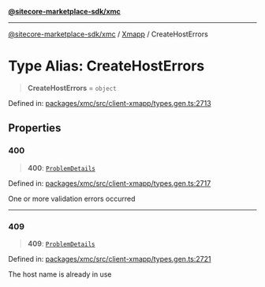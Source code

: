 [**@sitecore-marketplace-sdk/xmc**](../../../../README.md)

***

[@sitecore-marketplace-sdk/xmc](../../../../README.md) / [Xmapp](../README.md) / CreateHostErrors

# Type Alias: CreateHostErrors

> **CreateHostErrors** = `object`

Defined in: [packages/xmc/src/client-xmapp/types.gen.ts:2713](https://github.com/Sitecore/marketplace-sdk/blob/893df143248e67d8c66e942a96045542130259a0/packages/xmc/src/client-xmapp/types.gen.ts#L2713)

## Properties

### 400

> **400**: [`ProblemDetails`](ProblemDetails.md)

Defined in: [packages/xmc/src/client-xmapp/types.gen.ts:2717](https://github.com/Sitecore/marketplace-sdk/blob/893df143248e67d8c66e942a96045542130259a0/packages/xmc/src/client-xmapp/types.gen.ts#L2717)

One or more validation errors occurred

***

### 409

> **409**: [`ProblemDetails`](ProblemDetails.md)

Defined in: [packages/xmc/src/client-xmapp/types.gen.ts:2721](https://github.com/Sitecore/marketplace-sdk/blob/893df143248e67d8c66e942a96045542130259a0/packages/xmc/src/client-xmapp/types.gen.ts#L2721)

The host name is already in use
